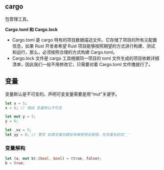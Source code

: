 
## cargo
包管理工具。

**Cargo.toml 和 Cargo.lock**
* Cargo.toml 是 cargo 特有的项目数据描述文件。它存储了项目的所有元配置信息，如果 Rust 开发者希望 Rust 项目能够按照期望的方式进行构建、测试和运行，那么，必须按照合理的方式构建 Cargo.toml。
* Cargo.lock 文件是 cargo 工具根据同一项目的 toml 文件生成的项目依赖详细清单，因此我们一般不用修改它，只需要对着 Cargo.toml 文件撸就行了。


## 变量
变量默认是不可变的。声明可变变量需要是用“mut”关键字。

```rust
let x = 5;
x = 6; // 错误 变量默认不可变

let mut y = 5;
y = 6;

let _xx = 5;
let yy = 6; // 警告 如果变量创建却未被使用会报错，在变量名前加'_'
```

### 变量解构

```rust
let (a, mut b):(bool, bool) = (true, false);
b = true;
```
